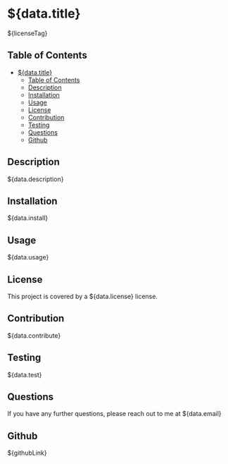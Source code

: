 # ${data.title}

${licenseTag}

## Table of Contents   
- [${data.title}](#datatitle)
  - [Table of Contents](#table-of-contents)
  - [Description](#description)
  - [Installation](#installation)
  - [Usage](#usage)
  - [License](#license)
  - [Contribution](#contribution)
  - [Testing](#testing)
  - [Questions](#questions)
  - [Github](#github)

## Description  
${data.description}  

## Installation
${data.install}

## Usage
${data.usage}

## License
This project is covered by a ${data.license} license.

## Contribution
${data.contribute}

## Testing
${data.test}

## Questions
If you have any further questions, please reach out to me at ${data.email}

## Github
${githubLink}